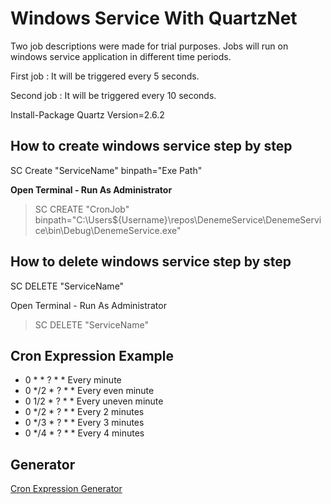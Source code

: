 # Windows Service With QuartzNet
Two job descriptions were made for trial purposes. Jobs will run on windows service application in different time periods.

First job : It will be triggered every 5 seconds.

Second job : It will be triggered every 10 seconds.

Install-Package Quartz Version=2.6.2

## How to create windows service step by step

SC Create "ServiceName" binpath="Exe Path"

**Open Terminal - Run As Administrator**

> SC CREATE "CronJob" binpath="C:\Users\${Username}\repos\DenemeService\DenemeService\bin\Debug\DenemeService.exe"

## How to delete windows service step by step

SC DELETE "ServiceName"

Open Terminal - Run As Administrator 

> SC DELETE "ServiceName"


## Cron Expression Example

- 0 * * ? * *	Every minute
- 0 */2 * ? * *	Every even minute
- 0 1/2 * ? * *	Every uneven minute
- 0 */2 * ? * *	Every 2 minutes
- 0 */3 * ? * *	Every 3 minutes
- 0 */4 * ? * *	Every 4 minutes

## Generator
[Cron Expression Generator](https://www.freeformatter.com/cron-expression-generator-quartz.html)

